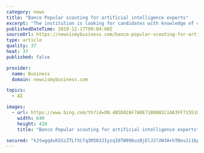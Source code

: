 ```yaml
---
category: news
title: "Banco Popular scouting for artificial intelligence experts"
excerpt: "The institution is looking for candidates with knowledge of computing, statistics and/or business analysis, and who, while recently graduated, “have the passion to work with artificial intelligence as a tool for business empowerment.” (Credit: Maxuser2, Dreamstime.com) Banco Popular de Puerto Rico is looking for artificial intelligence (AI ..."
publishedDateTime: 2019-12-17T09:04:00Z
sourceUrl: https://newsismybusiness.com/banco-popular-scouting-for-artificial-intelligence-experts/
type: article
quality: 37
heat: 37
published: false

provider:
  name: Business
  domain: newsismybusiness.com

topics:
  - AI

images:
  - url: https://www.bing.com/th?id=ON.4B5D02AF7A0E71B08B2C14A3FF71551D
    width: 640
    height: 410
    title: "Banco Popular scouting for artificial intelligence experts"

secured: "kJtwgq4vKSSzZTLfXCfq3M303JIyzqI0TW996uzBjElJ2lVW3A+hTNov2i1bpT+jASP+QqVX6+D0w/kW8E+UMejXOcS93XB3s059QqaXX4iTxZYrSorAqqlrYH/r45RZqIdnwYWdlTqHlBDT2cpd72h2sD0QIhJL8p3N/DyEf4rv0ldc+NPOBG9s8Ypt4z+9p5QdGXILHqnuDJy6DktF18KkuHqB7c+96xdvuJwWUa/DZEhq1Fkj/+HdMU2W3iwOQG3TAIMeCl7zluBxjy7+qA==;PvnKwnxzgI+HXZMhOJADFQ=="
---
```


